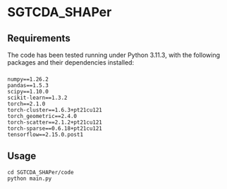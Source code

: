 # SGTCDA_SHAPer
## Requirements
The code has been tested running under Python 3.11.3, with the following packages and their dependencies installed:
###
    numpy==1.26.2
    pandas==1.5.3
    scipy==1.10.0
    scikit-learn==1.3.2
    torch==2.1.0
    torch-cluster==1.6.3+pt21cu121
    torch_geometric==2.4.0
    torch-scatter==2.1.2+pt21cu121
    torch-sparse==0.6.18+pt21cu121
    tensorflow==2.15.0.post1
## Usage
    cd SGTCDA_SHAPer/code
    python main.py 